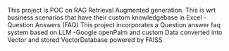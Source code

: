 This project is POC on RAG Retrieval Augmented generation.
This is wrt business scenarios that have their  custom knowledgebase in Excel - Question Answers (FAQ)
This project incorporates a Question answer faq system based on LLM -Google openPalm and custom Data converted into Vector and stored VectorDatabase powered by FAISS